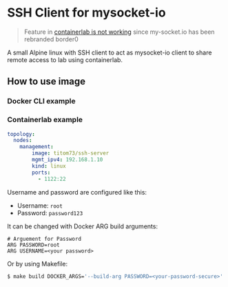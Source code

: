 # SSH Client for mysocket-io

> Feature in [containerlab is not working](https://containerlab.dev/manual/published-ports/) since my-socket.io has been rebranded border0

A small Alpine linux with SSH client to act as mysocket-io client to share remote access to lab using containerlab.


## How to use image

### Docker CLI example



### Containerlab example

```yaml
topology:
  nodes:
    management:
        image: titom73/ssh-server
        mgmt_ipv4: 192.168.1.10
        kind: linux
        ports:
          - 1122:22
```

Username and password are configured like this:

- Username: `root`
- Password: `password123`

It can be changed with Docker ARG build arguments:

```docker
# Arguement for Password
ARG PASSWORD=root
ARG USERNAME=<your password>
```

Or by using Makefile:

```bash
$ make build DOCKER_ARGS='--build-arg PASSWORD=<your-password-secure>'
```
